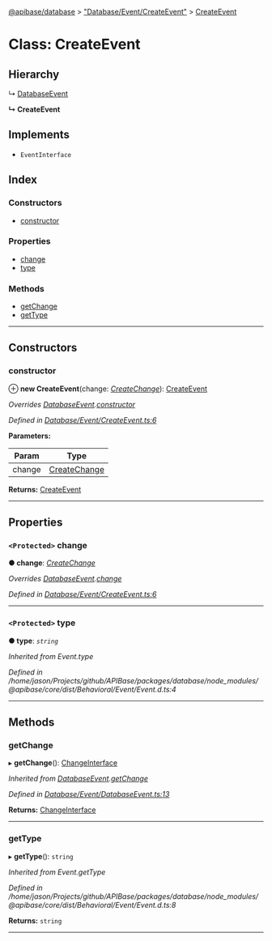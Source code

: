 [@apibase/database](../README.md) > ["Database/Event/CreateEvent"](../modules/_database_event_createevent_.md) > [CreateEvent](../classes/_database_event_createevent_.createevent.md)

# Class: CreateEvent

## Hierarchy

↳  [DatabaseEvent](_database_event_databaseevent_.databaseevent.md)

**↳ CreateEvent**

## Implements

* `EventInterface`

## Index

### Constructors

* [constructor](_database_event_createevent_.createevent.md#constructor)

### Properties

* [change](_database_event_createevent_.createevent.md#change)
* [type](_database_event_createevent_.createevent.md#type)

### Methods

* [getChange](_database_event_createevent_.createevent.md#getchange)
* [getType](_database_event_createevent_.createevent.md#gettype)

---

## Constructors

<a id="constructor"></a>

###  constructor

⊕ **new CreateEvent**(change: *[CreateChange](_database_change_createchange_.createchange.md)*): [CreateEvent](_database_event_createevent_.createevent.md)

*Overrides [DatabaseEvent](_database_event_databaseevent_.databaseevent.md).[constructor](_database_event_databaseevent_.databaseevent.md#constructor)*

*Defined in [Database/Event/CreateEvent.ts:6](https://github.com/chapterjason/APIBase/blob/f39c9da/packages/database/src/Database/Event/CreateEvent.ts#L6)*

**Parameters:**

| Param | Type |
| ------ | ------ |
| change | [CreateChange](_database_change_createchange_.createchange.md) |

**Returns:** [CreateEvent](_database_event_createevent_.createevent.md)

___

## Properties

<a id="change"></a>

### `<Protected>` change

**● change**: *[CreateChange](_database_change_createchange_.createchange.md)*

*Overrides [DatabaseEvent](_database_event_databaseevent_.databaseevent.md).[change](_database_event_databaseevent_.databaseevent.md#change)*

*Defined in [Database/Event/CreateEvent.ts:6](https://github.com/chapterjason/APIBase/blob/f39c9da/packages/database/src/Database/Event/CreateEvent.ts#L6)*

___
<a id="type"></a>

### `<Protected>` type

**● type**: *`string`*

*Inherited from Event.type*

*Defined in /home/jason/Projects/github/APIBase/packages/database/node_modules/@apibase/core/dist/Behavioral/Event/Event.d.ts:4*

___

## Methods

<a id="getchange"></a>

###  getChange

▸ **getChange**(): [ChangeInterface](../interfaces/_database_change_changeinterface_.changeinterface.md)

*Inherited from [DatabaseEvent](_database_event_databaseevent_.databaseevent.md).[getChange](_database_event_databaseevent_.databaseevent.md#getchange)*

*Defined in [Database/Event/DatabaseEvent.ts:13](https://github.com/chapterjason/APIBase/blob/f39c9da/packages/database/src/Database/Event/DatabaseEvent.ts#L13)*

**Returns:** [ChangeInterface](../interfaces/_database_change_changeinterface_.changeinterface.md)

___
<a id="gettype"></a>

###  getType

▸ **getType**(): `string`

*Inherited from Event.getType*

*Defined in /home/jason/Projects/github/APIBase/packages/database/node_modules/@apibase/core/dist/Behavioral/Event/Event.d.ts:8*

**Returns:** `string`

___

